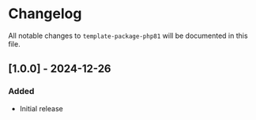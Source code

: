 # Changelog

All notable changes to `template-package-php81` will be documented in this file.

## [1.0.0] - 2024-12-26
### Added
- Initial release
